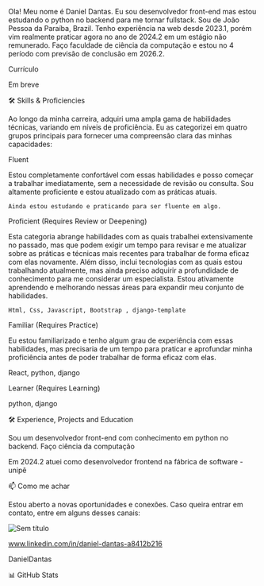 Ola! Meu nome é Daniel Dantas. Eu sou desenvolvedor front-end mas estou estudando o python no backend para me tornar fullstack. Sou de João Pessoa da Paraíba, Brazil. Tenho experiência na web desde 2023.1, porém vim realmente praticar agora no ano de 2024.2 em um estágio não remunerado. Faço faculdade de ciência da computação e estou no 4 período com previsão de conclusão em 2026.2.

Currículo

Em breve

🛠️ Skills & Proficiencies


Ao longo da minha carreira, adquiri uma ampla gama de habilidades técnicas, variando em níveis de proficiência. Eu as categorizei em quatro grupos principais para fornecer uma compreensão clara das minhas capacidades:


Fluent

Estou completamente confortável com essas habilidades e posso começar a trabalhar imediatamente, sem a necessidade de revisão ou consulta. Sou altamente proficiente e estou atualizado com as práticas atuais.

    Ainda estou estudando e praticando para ser fluente em algo.

Proficient (Requires Review or Deepening)

Esta categoria abrange habilidades com as quais trabalhei extensivamente no passado, mas que podem exigir um tempo para revisar e me atualizar sobre as práticas e técnicas mais recentes para trabalhar de forma eficaz com elas novamente. Além disso, inclui tecnologias com as quais estou trabalhando atualmente, mas ainda preciso adquirir a profundidade de conhecimento para me considerar um especialista. Estou ativamente aprendendo e melhorando nessas áreas para expandir meu conjunto de habilidades.

    Html, Css, Javascript, Bootstrap , django-template

Familiar (Requires Practice)

Eu estou familiarizado e tenho algum grau de experiência com essas habilidades, mas precisaria de um tempo para praticar e aprofundar minha proficiência antes de poder trabalhar de forma eficaz com elas.
    
  React, python, django

Learner (Requires Learning)

python, django

🛠️ Experience, Projects and Education

Sou um desenvolvedor front-end com conhecimento em python no backend. Faço ciência da computação

Em 2024.2 atuei como desenvolvedor frontend na fábrica de software - unipê

📫 Como me achar

Estou aberto a novas oportunidades e conexões. Caso queira entrar em contato, entre em alguns desses canais:

![Sem título](https://github.com/user-attachments/assets/12dafcd1-ec01-4ff4-9aad-c54e7a34991f)

www.linkedin.com/in/daniel-dantas-a8412b216



DanielDantas


📊 GitHub Stats

